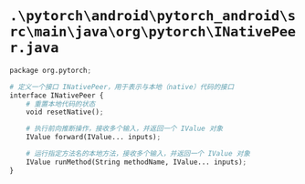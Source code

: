 # `.\pytorch\android\pytorch_android\src\main\java\org\pytorch\INativePeer.java`

```py
package org.pytorch;

# 定义一个接口 INativePeer，用于表示与本地（native）代码的接口
interface INativePeer {
    # 重置本地代码的状态
    void resetNative();

    # 执行前向推断操作，接收多个输入，并返回一个 IValue 对象
    IValue forward(IValue... inputs);

    # 运行指定方法名的本地方法，接收多个输入，并返回一个 IValue 对象
    IValue runMethod(String methodName, IValue... inputs);
}
```